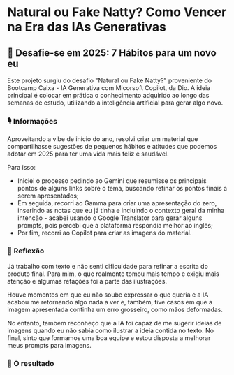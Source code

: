 # Natural ou Fake Natty? Como Vencer na Era das IAs Generativas

## 🚀 Desafie-se em 2025: 7 Hábitos para um novo eu

Este projeto surgiu do desafio "Natural ou Fake Natty?" proveniente do Bootcamp Caixa - IA Generativa com Micorsoft Copilot, da Dio. A ideia principal é colocar em prática o conhecimento adquirido ao longo das semanas de estudo, utilizando a inteligência artificial para gerar algo novo.

### 🎙️ Informações

Aproveitando a vibe de início do ano, resolvi criar um material que compartilhasse sugestões de pequenos hábitos e atitudes que podemos adotar em 2025 para ter uma vida mais feliz e saudável.

Para isso: 
* Iniciei o processo pedindo ao Gemini que resumisse os principais pontos de alguns links sobre o tema, buscando refinar os pontos finais a serem apresentados;
* Em seguida, recorri ao Gamma para criar uma apresentação do zero, inserindo as notas que eu já tinha e incluindo o contexto geral da minha intenção - acabei usando o Google Translator para gerar alguns prompts, pois percebi que a plataforma respondia melhor ao inglês;
* Por fim, recorri ao Copilot para criar as imagens do material.

### 💭 Reflexão

Já trabalho com texto e não senti dificuldade para refinar a escrita do produto final. Para mim, o que realmente tomou mais tempo e exigiu mais atenção e algumas refações foi a parte das ilustrações.

Houve momentos em que eu não soube expressar o que queria e a IA acabou me retornando algo nada a ver e, também, tive casos em que a imagem apresentada continha um erro grosseiro, como mãos deformadas. 

No entanto, também reconheço que a IA foi capaz de me sugerir ideias de imagens quando eu não sabia como ilustrar a ideia contida no texto. No final, sinto que formamos uma boa equipe e estou disposta a melhorar meus prompts para imagens. 

### 🎁 O resultado


